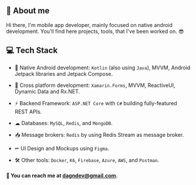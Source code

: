## 📓 About me

Hi there, I'm mobile app developer, mainly focused on native android development. You'll find here projects, tools, that I've been worked on. :sunglasses:

## :computer: Tech Stack

- 📲 Native Android development: `Kotlin` (also using `Java`), MVVM, Android Jetpack libraries and Jetpack Compose.

- 🍁 Cross platform development: `Xamarin.Forms`, MVVM, ReactiveUI, Dynamic Data and Rx.NET.

- ⚡ Backend Framework: `ASP.NET Core` with `C#` building fully-featured REST APIs.

- ☁ Databases: `MySQL`, `Redis`, and  `MongoDB`.

- 📥 Message brokers: `Redis` by using Redis Stream as message broker.

- ✏ UI Design and Mockups using `Figma`.

- 🛠 Other tools: `Docker`, `K6`, `Firebase`, `Azure`, `AWS`, and `Postman`.

#### 💌 You can reach me at dagndev@gmail.com.
